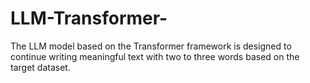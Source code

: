 # LLM-Transformer-
The LLM model based on the Transformer framework is designed to continue writing meaningful text with two to three words based on the target dataset.
